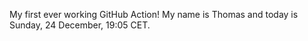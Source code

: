 My first ever working GitHub Action!
My name is Thomas and today is Sunday, 24 December, 19:05 CET. 
